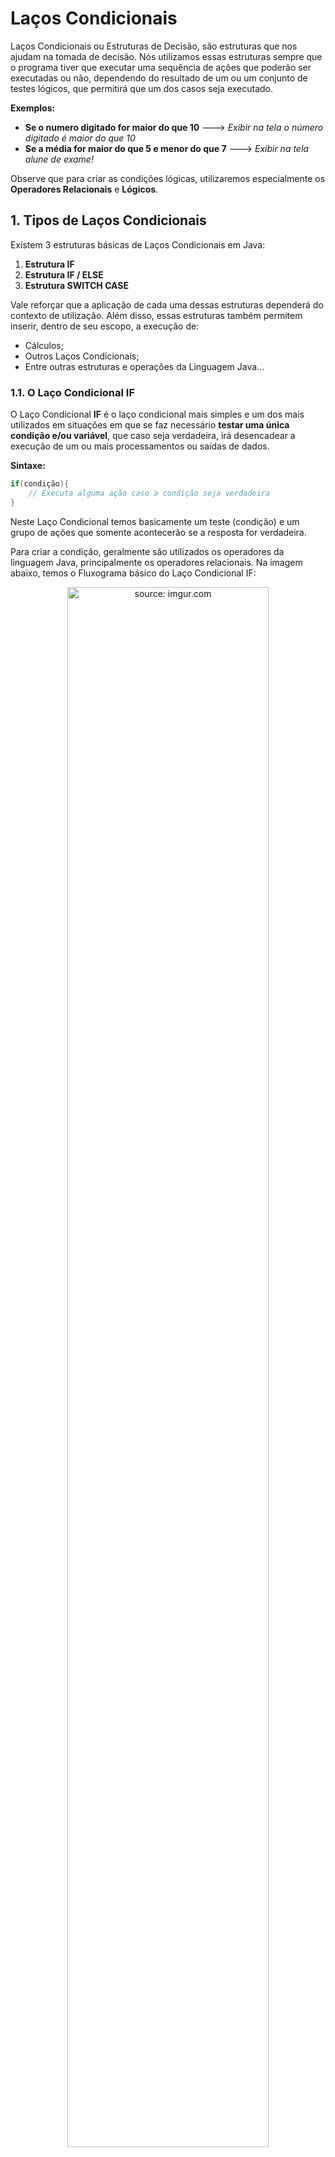 <h1>Laços Condicionais</h1>

Laços Condicionais ou Estruturas de Decisão, são estruturas que nos ajudam na tomada de decisão. Nós utilizamos essas estruturas sempre que o programa tiver que executar uma sequência de ações que poderão ser executadas ou não, dependendo do resultado de um ou um conjunto de testes lógicos, que permitirá que um dos casos seja executado.

**Exemplos:**

- **Se o numero digitado for maior do que 10** 🡒 *Exibir na tela o número digitado é maior do que 10*
- **Se a média for maior do que 5 e menor do que 7** 🡒 *Exibir na tela alune de exame!*

Observe que para criar as condições lógicas, utilizaremos especialmente os **Operadores Relacionais** e **Lógicos**.

<h2>1. Tipos de Laços Condicionais</h2>

Existem 3 estruturas básicas de Laços Condicionais em Java:

1. **Estrutura IF**
2. **Estrutura IF / ELSE**
3. **Estrutura SWITCH CASE**

Vale reforçar que a aplicação de cada uma dessas estruturas dependerá do contexto de utilização. Além disso, essas estruturas também permitem inserir, dentro de seu escopo, a execução de:

- Cálculos;
- Outros Laços Condicionais;
- Entre outras estruturas e operações da Linguagem Java...

<h3>1.1. O Laço Condicional IF</h3>

O Laço Condicional **IF** é o laço condicional mais simples e um dos mais utilizados em situações em que se faz necessário **testar uma única condição e/ou variável**, que caso seja verdadeira, irá desencadear a execução de um ou mais processamentos ou saídas de dados.

**Sintaxe:**

```java
if(condição){
	// Executa alguma ação caso a condição seja verdadeira
}
```

Neste Laço Condicional temos basicamente um teste (condição) e um grupo de ações que somente acontecerão se a resposta for verdadeira. 

Para criar a condição, geralmente são utilizados os operadores da linguagem Java, principalmente os operadores relacionais. Na imagem abaixo, temos o Fluxograma básico do Laço Condicional IF:

<div align="center"><img src="https://i.imgur.com/6RcELpu.png" title="source: imgur.com" width="80%"/></div>

Observe que o comando A será executado somente se a condição for verdadeira (Sim) e na sequência os comandos B e C também serão executados. Caso a condição seja falsa (Não), o fluxo do programa continua normalmente executando apenas os comandos B e C.

Como exemplo prático vamos escrever um programa em Java que **valida se o valor das variáveis lógicas (boolean) X e Y são verdadeiras**.

A condição do IF está informada dentro do conjunto de parênteses ( *condição* ), tudo que está inserido dentro dos parênteses precisa ser verdadeiro para que as ações inseridas dentro bloco do **IF** sejam processadas. Caso a condição não seja verdadeira, as ações inseridas dentro do bloco **IF** serão ignoradas no momento da execução do código.

<br>

<img src="https://i.imgur.com/gsSDe7P.png" width="4%"/>**Exemplo 01 - Estrutura Condicional IF**

<img src="https://i.imgur.com/xNGQtIG.png" title="source: imgur.com" width="3%"/>**Fluxograma:**

<div align="center"><img src="https://i.imgur.com/SFaLUpx.png" title="source: imgur.com" /></div>

**Código em Java:**

```java
public class Exemplo1 {

	public static void main(String[] args) {
		boolean x = true;
		boolean y = false;
		
		if(x == true) {
			System.out.println("X é verdadeiro");
		}
		
		if(y) {
			System.out.println("Y é verdadeiro");
		}
	}
}
```

<img src="https://i.imgur.com/V2ReOnx.png" title="source: imgur.com" width="3%"/>**Resultado do Código:**

```bash
X é verdadeiro
```

Observe que apenas o bloco que testa a variável **x** foi executado (a mensagem X é verdadeiro). O bloco que testa a variável **y** não foi executado, porque y é falso.

Observe que dentro dos parênteses, na **condição do segundo laço condicional if**, foi inserido apenas a variável **`y`** e nada mais. Por se tratar de uma variável do tipo **boolean**, ao inserir a variável **`y`** sozinha na condição do laço condicional if, é equivalente a escrever a condição: **`y == true`**. 

Para escrever a condição:  **`y == false`**, por exemplo, você poderia escrever da seguinte forma: **`!y`**. 

Lembre-se que o acento de exclamação, na Linguagem Java, representa o **Operador Lógico - Negação**.

<br />

<a></div>

<br />

| <img src="https://i.imgur.com/RfjtOFi.png" title="source: imgur.com" width="120px"/> | <div align="left">**DICA:** *Os Operadores utilizados para comparar e/ou escrever as condições das estruturas que estudaremos estão disponíveis no conteúdo: <a href="05.md" target="_blank">Operadores</a>. Caso você tenha alguma dúvida, não deixe de rever este conteúdo!*</div> |
| ------------------------------------------------------------ | ------------------------------------------------------------ |

Agora vamos ver um exemplo do Laço Condicional **IF**, utilizando os Operadores Relacionais:

<br>

<img src="https://i.imgur.com/gsSDe7P.png" width="4%"/>**Exemplo 2 - Estrutura Condicional IF **

<img src="https://i.imgur.com/xNGQtIG.png" title="source: imgur.com" width="3%"/>**Fluxograma:**

<div align="center"><img src="https://i.imgur.com/12KtqiH.png" title="source: imgur.com" /></div>

**Código em Java:**

```java
public class Exemplo2 {

	public static void main(String[] args) {
		int n1 = 4, n2 = 3, n3 = 4;
		
		if(n1 < 5) {
			System.out.println("O número 1 é menor do que 5.");
		}
		
		if(n1 < n2) {
			System.out.println("O número 1 é menor do que o número 2.");
		}
		
		if(n1 == n3)
			System.out.println("O número 1 e o número 3 são iguais.");
	}
}
```

No código acima, no primeiro Laço Condicional **IF**, se o valor da variável **n1 for menor que 5**, será exibida uma mensagem. No segundo Laço Condicional **IF**, se o valor da variável **n1 for menor que o valor da variável n2**, será será exibida uma outra mensagem diferente da primeira. No terceiro Laço Condicional **IF**, se o valor da variável **n1 for igual ao valor da variável n3**, será exibida uma outra mensagem diferente das duas anteriores.

<img src="https://i.imgur.com/V2ReOnx.png" title="source: imgur.com" width="3%"/>**Resultado do Código:**

```bash
O número 1 é menor do que 5.
O número 1 e o número 3 são iguais.
```

Observe neste exemplo, que o terceiro Laço Condicional **IF** foi escrito **sem o uso das chaves (estas chaves são chamadas de escopo do laço condicional), para delimitar o bloco de código**. Neste caso, o algoritmo entende que *caso a condição seja verdadeira, apenas a primeira linha após o Laço Condicional deve ser executada* e apenas essa linha é condicionada ao laço condicional IF.

**Sintaxe:**

```java
// Laço Condicional IF com apenas uma ação - sem o escopo { }
if(condição)
	// Executa alguma ação caso a condição seja verdadeira

// Laço Condicional IF com mais de uma ação - com o escopo { }
if(condição){
	// Executa a primeira ação se a condição for verdadeira
	// Executa a segunda ação se a condição for verdadeira
}
```

<br />

a></div>

<br />

<h3>1.1.1. O Laço Condicional IF com duas ou mais condições</h3>

Vale reforçar também que a condição pode ser uma instrução simples ou uma instrução composta. Uma instrução composta consiste em duas ou mais condições que podem ser verdadeiras ou não, dependendo da lógica empregada, para que a ação seja executada.

**Sintaxe:**

```java
if (condição_A <operador lógico> condição_B) {	
    // Executa alguma ação caso a condição seja verdadeira
}
```

Para criar as duas ou mais condições, geralmente são utilizados os operadores relacionais em conjunto com os Operadores Lógicos da Linguagem Java.

<br>

<img src="https://i.imgur.com/gsSDe7P.png" width="4%"/>**Exemplo 3 - Estrutura Condicional IF - Condição Composta**

<img src="https://i.imgur.com/xNGQtIG.png" title="source: imgur.com" width="3%"/>**Fluxograma:**

<div align="center"><img src="https://i.imgur.com/IjB5zFQ.png" title="source: imgur.com" /></div>

**Código em Java:**

```java
public class Exemplo3 {

	public static void main(String[] args) {
		int idade = 18;
		boolean carteiraM = true;
		
		if(idade >= 18 && carteiraM == true) {
			System.out.println("Você pode dirigir.");
		}
	}
}
```

Observe no código acima, que a mensagem **"Você pode dirigir."**, somente será exibida se as 2 condições forem satisfeitas:

- **Idade maior do que 18 anos;**
- **Possuir a Carteira de motorista.**

Como estamos utilizando o **Operador Lógico && (E lógico ou Conjunção)**, as 2 condições acima devem ser verdadeiras para que o teste lógico seja Verdadeiro.

<img src="https://i.imgur.com/V2ReOnx.png" title="source: imgur.com" width="3%"/>**Resultado do Código:**

```bash
Você pode dirigir.
```

<br />
a></div>

<br>

<h3>1.2. O Laço Condicional IF/ELSE</h3>

A estrutura **IF** também permite a execução de um ou mais processamentos ou saídas de dados para o caso em que a condição do laço condicional não seja satisfeita (falso). Para executarmos operações, caso a condição seja falas, utilizaremos a instrução **ELSE** (Senão). 

A instrução **ELSE**, em conjunto com a estrutura **IF**, permite criar uma resposta tanto para a condição verdadeira, quanto para a condição falsa.

**Sintaxe:**

```java
if(condição){
    // Executa alguma ação caso a condição seja verdadeira
}else{
    // Executa alguma ação caso a condição anterior anterior seja falsa
}
```

Este Laço Condicional é muito utilizado em situações em que se faz necessário testar uma única condição/variável, que caso seja verdadeira, irá desencadear a realização de um ou mais comandos e caso seja falsa, irá desencadear um outro conjunto de um ou mais comandos. 

Temos então um teste e dois blocos de ações possíveis: 

- Um Bloco que será executado se a condição for verdadeira;

- Um outro Bloco que  será executado se a condição for falsa. 

Veja o Fluxograma básico desta estrutura:

<div align="center"><img src="https://i.imgur.com/mKnE9eA.png" title="source: imgur.com" width="80%"/></div>

Observe que o comando A será executado somente se a condição for verdadeira (Sim) e na sequência o comando C também será executado. O comando B será executado somente se a condição for falsa (Não) e na sequência o comando C também será executado.

<br>

<img src="https://i.imgur.com/gsSDe7P.png" width="4%"/>**Exemplo 4 - Estrutura Condicional IF/ELSE**

<img src="https://i.imgur.com/xNGQtIG.png" title="source: imgur.com" width="3%"/>**Fluxograma:**

<div align="center"><img src="https://i.imgur.com/K048Umo.png" title="source: imgur.com" /></div>

**Código em Java:**

```java
public class Exemplo4 {

	public static void main(String[] args) {
		float nota1, nota2, media;
		Scanner leia = new Scanner(System.in);
		
		System.out.println("Digite a primeira nota: ");
		nota1 = leia.nextFloat();
		
		System.out.println("Digite a segunda nota: ");
		nota2 = leia.nextFloat();
		
		media = (nota1 + nota2)/2;
		
		if(media >= 6) {
			System.out.println("Parabéns, você foi aprovade!");
		}else {
			System.out.println("Infelizmente você foi reprovade...");
		}
	}
}
```

No exemplo acima, a condição **se a média for maior ou igual a 6**, resultará na saída: **Parabéns, você foi aprovade!** **Caso essa condição não seja atendida** (falsa), o bloco onde temos o **ELSE** será executado e resultará na saída: **Infelizmente você foi reprovade...**

Observe que apenas uma das duas saídas será executada e o **ELSE** só pode ser utilizado em um código onde previamente foi declarada a condição de um **IF**. Se a condição **media>=6 for verdadeira**, a **condição do ELSE não será executada**.

<img src="https://i.imgur.com/V2ReOnx.png" title="source: imgur.com" width="3%"/>**Resultado do Código:**

**Condição Verdadeira**

```bash
// Alune Aprovade
Digite a primeira nota: 
6
Digite a segunda nota: 
9
Parabéns, você foi aprovade!
```

**Condição Falsa**

```bash
// Alune Reprovade
Digite a primeira nota: 
4
Digite a segunda nota: 
4
Infelizmente você foi reprovade...
```

<br />



<br />

<h3>1.2.1. Acrescentando mais opções - IF Encadeado</h3>

O Laço condicional IF permite incluir em um algoritmo quantos "IF's" forem necessários. Entretanto, nestes casos, o **ELSE** será uma condição obrigatória, que será executada caso todas as condições anteriores tenham sido descartadas por se tratarem de condições falsas. Para criar condições intermediárias dentro do Laço Condicional IF, utilizaremos a combinação **ELSE IF**.

**Sintaxe:**

```java
if(condição 1){
    // Executa alguma ação caso a condição seja verdadeira
}else if (condição 2){
    // Executa alguma ação caso a condição anterior seja falsa
}else if (condição N){
    // Executa alguma ação caso as condições anteriores sejam falsas
}else{
    // Executa alguma ação caso todas as condições anteriores sejam falsas
}
```

Este Laço Condicional é muito utilizado em situações em que se faz necessário testar várias condições/variáveis, onde cada condição é testada uma a uma até que uma delas seja satisfeita e o seu respectivo Bloco de comandos é executado. Se nenhuma condição for satisfeita, o Bloco **ELSE** será executado.

**Importante destacar que se uma condição for verdadeira, as demais condições do Laço Condicional não serão testadas.**

Vamos dar sequencia ao nosso exemplo anterior, acrescentando uma nova condição: **Alune em exame!**. 

**Condição:** *Para receber a mensagem: Alune de exame, a média deve ser igual a 5.*

<br>

<img src="https://i.imgur.com/gsSDe7P.png" width="4%"/>**Exemplo 5 - Estrutura Condicional IF Encadeado**

<img src="https://i.imgur.com/xNGQtIG.png" title="source: imgur.com" width="3%"/>**Fluxograma:**

<div align="center"><img src="https://i.imgur.com/vHzCUpr.png" title="source: imgur.com" /></div>

**Código em Java:**

```java
public class Exemplo5 {

	public static void main(String[] args) {
		float nota1, nota2, media;
		Scanner leia = new Scanner(System.in);

		System.out.println("Digite a primeira nota: ");
		nota1 = leia.nextFloat();
	
		System.out.println("Digite a segunda nota: ");
		nota2 = leia.nextFloat();
	
		media = (nota1 + nota2)/2;
		
		if(media >= 6) {
			System.out.println("Parabéns, você foi aprovade!");
		}else if(media == 5){
			System.out.println("Alune de exame!");
		}else {
			System.out.println("Infelizmente você foi reprovade...");
		}
	}
}
```

Observe o código acima, que ele possui 3 condições:

**I.** *Se a condição **media maior ou igual a 6 for verdadeira**, será exibida a mensagem: **Parabéns, você foi aprovade!*** 

**II.** *Se a condição: **media igual a 5** for verdadeira, será exibida a mensagem: **Alune de exame!*** 

**III.** *Se **as duas condições anteriores forem falsas** (SENÃO), será exibida a mensagem: **Infelizmente você foi reprovade...***

<br>

<img src="https://i.imgur.com/V2ReOnx.png" title="source: imgur.com" width="3%"/>**Resultado do Código:**

**Média igual a 5**

```bash
// Alune de Exame
Digite a primeira nota: 
5
Digite a segunda nota: 
5
Alune de exame!
```

<br />



<br />

<h3>1.3. Laço Condicional SWITCH CASE</h3>

**Switch Case**, também é um laço condicional, ou seja, uma estrutura de decisão, onde podemos através de premissas indicar qual ação deve-se ter conforme a opção escolhida. Em outras palavras, **Switch Case** é um Laço Condicional, que define o código a ser executado com base em uma comparação de valores.

**Sintaxe:**

```java
switch(variável ou valor){
    case valor1:
        // Executa alguma ação caso esta condição seja verdadeira
        break;
    case valor2:
        // Executa alguma ação caso esta condição seja verdadeira
        break;
    case valorN:
        // Executa alguma ação caso esta condição seja verdadeira
        break;
    default:
        // Opcional -  Executa alguma ação caso todas as condições acima forem falsas
}
```

O Laço Condicional **SWITCH CASE** representa de uma maneira mais simples o encadeamento de estruturas **IF**. É uma forma de reduzir a complexidade de várias estruturas **IF** encadeadas. O conteúdo da **variável** da cláusula do **SWITCH** é comparado com os valores constantes das cláusulas **CASE**, e caso uma das comparações seja verdadeira, o comando associado é executado (somente esse comando). Caso nenhuma comparação seja Verdadeira, a estrutura executará a cláusula **DEFAULT**. Este laço é muito utilizado na construção de Menus de opções, onde o usuário digita uma letra ou um número para a escolher um item do Menu.

**Importante destacar que caso uma condição seja verdadeira, as demais condições do Laço Condicional não serão testadas.**

É importante atentar-se que para cada caso teremos um comando chamado **BREAK**, para indicar que acabou as ações para essa opção. A única opção que não adicionaremos o **BREAK**, é a opção **DEFAULT**, que só será executada caso todas as opções anteriores sejam falsas. A opção **DEFAULT** não é obrigatória.

<div align="center"><img src="https://i.imgur.com/l8GbQB6.png" title="source: imgur.com" width="80%"/></div>

Observe que o comando A será executado somente se o Case valor 1 for verdadeiro (Sim). O comando B será executado somente se o Case valor 2 for verdadeiro (Sim). O comando C será executado somente se o Case valor 1 e o Case valor 2 forem falsos (Não)

**Algumas regras importantes para instruções SWITCH CASE:**

- Valores de cases duplicados não são permitidos.
- O valor para um case deve ser do mesmo tipo de dado que a variável inserida na instrução **switch**.
- O valor para um case deve ser uma constante ou literal. Variáveis ou testes lógicos não são permitidos.
- A instrução break é usada dentro do case para encerrar uma sequência de instruções.
- A instrução break é opcional. Se omitido, a execução continuará no próximo case.
- A instrução default é opcional.

Vamos construir no **Exemplo 6** um Menu com 3 opções. De acordo com o numero digitado, uma mensagem diferente será exibida na tela:

<br>

<img src="https://i.imgur.com/gsSDe7P.png" width="4%"/>**Exemplo 6 - Estrutura Condicional SWITCH CASE**

<img src="https://i.imgur.com/xNGQtIG.png" title="source: imgur.com" width="3%"/>**Fluxograma:**

<div align="center"><img src="https://i.imgur.com/eVLYAG2.png" title="source: imgur.com" /></div>

**Código em Java:**

```java
public class Exemplo6 {

	public static void main(String[] args) {

		int opcao;
		Scanner leia = new Scanner(System.in);

		System.out.println("# ## ### #### #########   Menu   ########## #### ### ## #");
		System.out.println("\n--Digite 1 para ver Indicação de um Livro--");
		System.out.println("--Digite 2 para ver ler uma Frase Motivacional--");
		System.out.println("--Digite 3 para receber uma Indicação de música--");
		opcao = leia.nextInt();

		switch (opcao) {
		case 1:
			System.out.println("Livro: O Alquimista");
			break;
		case 2:
			System.out.println(
                "Frase motivacional: Se você cair, levante! Não dá para andar deitado.");
			break;
		case 3:
			System.out.println("Música: AURORA - No Cure For Me.");
			break;
		}
	}
}
```

Observe no código acima, que o comando **SWITCH**, recebe a **variável opcao**, que receberá o numero da opção escolhida pelo usuário.

Na sequência, cada um dos comandos **CASE** receberá uma das opções do menu:

- Caso escolhida a opção 1 então exiba o livro
- Caso escolhida a opção 2 então exiba a frase
- Caso escolhida a opção 3 então exiba a música

Note que temos apenas 3 opções para esse menu, mas poderíamos oferecer outras opções de escolha para o nosso usuário acrescentando mais condições.

<img src="https://i.imgur.com/V2ReOnx.png" title="source: imgur.com" width="3%"/>**Resultado do Código:**

```
// Caso 2 Escolhido

# ## ### #### #########   Menu   ########## #### ### ## #

--Digite 1 para ver indicação de um livro--
--Digite 2 para ver ler uma frase motivacional--
--Digite 3 para receber uma indicação de música--
2
Frase motivacional: Se você cair, levante! Não dá para andar deitado.
```

<br />



<br />

<h3>1.3.1. SWITCH CASE com a cláusula DEFAULT</h3>

Execute o Exemplo 06 e insira uma opção que não existe, por exemplo o numero 4.

Observe que não será exibida nenhuma mensagem na tela e o programa será finalizado.

Para resolver o problema do processamento sem resposta, podemos reescrever o código acima adicionando a opção **DEFAULT**, que vai exibir alguma mensagem na tela ou efetuar algum processamento sempre que o usuário digitar qualquer numero diferente de 1, 2 ou 3. Esta opção funciona como uma opção padrão, daí o nome **default**.

<br>

<img src="https://i.imgur.com/gsSDe7P.png" width="4%"/>**Exemplo 7 - Estrutura Condicional SWITCH CASE - DEFAULT**

<img src="https://i.imgur.com/xNGQtIG.png" title="source: imgur.com" width="3%"/>**Fluxograma:**

<div align="center"><img src="https://i.imgur.com/eVLYAG2.png" title="source: imgur.com" /></div>

**Código em Java:**

```java
public class Exemplo7 {

	public static void main(String[] args) {

		int opcao;
		Scanner leia = new Scanner(System.in);

		System.out.println("# ## ### #### #########   Menu   ########## #### ### ## #");

		System.out.println("\n--Digite 1 para ver Indicação de um Livro--");
		System.out.println("--Digite 2 para ver ler uma Frase Motivacional--");
		System.out.println("--Digite 3 para receber uma Indicação de música--");
		opcao = leia.nextInt();

		switch (opcao) {
		case 1:
			System.out.println("Livro: O Alquimista");
			break;
		case 2:
			System.out.println(
                "Frase motivacional: Se você cair, levante! Não dá para andar deitado.");
			break;
		case 3:
			System.out.println("Música: AURORA - No Cure For Me.");
			break;
		default:
			System.out.println("Opção inválida!");
		}
	}
}
```

<img src="https://i.imgur.com/V2ReOnx.png" title="source: imgur.com" width="3%"/>**Resultado do Código:**

```
// Opção Default executada

# ## ### #### #########   Menu   ########## #### ### ## #

--Digite 1 para ver indicação de um livro--
--Digite 2 para ver ler uma frase motivacional--
--Digite 3 para receber uma indicação de música--
4
Opção inválida!
```

Observe que ao executar o código com a instrução **default**, ao digitar p valor 4, será exibida uma mensagem na tela informando que a Opção digitada é inválida.

<br />


<br />

------

## 🔑**Pontos chave:**

1. O **Laço Condicional ou Fluxo de Controle** é um recurso extremamente importante da programação, pois facilita a criação de programas, que podem tomar decisões com base em condições definidas.
2. O **controle** e o **fluxo** de execução podem ser realizados por declarações **if-else** e declarações **switch**.
3. Dependendo das **condições** definidas com o uso do fluxo de controle, os programas podem obter resultados diferentes.
4. Quando as condições são numerosas, pode ser mais indicado utilizar a declaração **switch**, do que as declarações **if-else**.
5. Você pode aninhar condições se desejar verificar mais de uma condição em um bloco lógico.
6. É aconselhável, mas não obrigatório, definir um caso padrão em um bloco de declarações switch.

<br />

<br />


